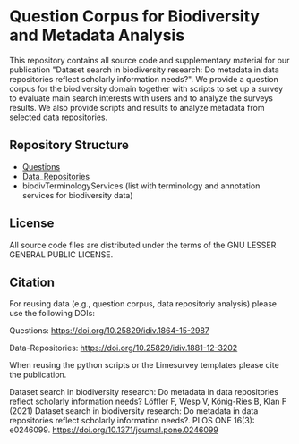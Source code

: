 # Question Corpus for Biodiversity and Metadata Analysis

This repository contains all source code and supplementary material for our publication "Dataset search in biodiversity research: Do metadata in data repositories reflect scholarly information needs?". We provide a question corpus for the biodiversity domain together with scripts to set up a survey to evaluate main search interests with users and to analyze the surveys results. We also provide scripts and results to analyze metadata from selected data repositories.

## Repository Structure

* [Questions] 
* [Data_Repositories] 
* biodivTerminologyServices (list with terminology and annotation services for biodiversity data)

[Questions]: https://github.com/fusion-jena/QuestionsMetadataBiodiv/tree/master/questions
[Data_Repositories]: https://github.com/fusion-jena/QuestionsMetadataBiodiv/tree/master/data_repositories


## License
All source code files are distributed under the terms of the GNU LESSER GENERAL PUBLIC LICENSE.

## Citation
For reusing data (e.g., question corpus, data repositoriy analysis) please use the following DOIs:

Questions: https://doi.org/10.25829/idiv.1864-15-2987

Data-Repositories: https://doi.org/10.25829/idiv.1881-12-3202

When reusing the python scripts or the Limesurvey templates please cite the publication.

Dataset search in biodiversity research: Do metadata in data repositories reflect scholarly information needs?
Löffler F, Wesp V, König-Ries B, Klan F (2021) Dataset search in biodiversity research: Do metadata in data repositories reflect scholarly information needs?. PLOS ONE 16(3): e0246099. https://doi.org/10.1371/journal.pone.0246099 
